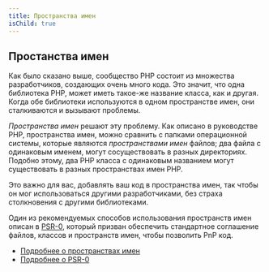 ```yaml
---
title: Пространства имен
isChild: true
---
```


## Простанства имен

Как было сказано выше, сообщество PHP состоит из множества разработчиков, создающих очень много кода. Это значит, что одна библиотека PHP, может иметь такое-же название класса, как и другая. Когда обе библиотеки используются в одном пространстве имен, они сталкиваются и вызывают проблемы.

_Пространства имен_ решают эту проблему. Как описано в руководстве PHP, пространства имен, можно сравнить с папками операционной системы, которые являются _пространствами имен_ файлов; два файла с одинаковым именем, могут сосуществовать в разных директориях. Подобно этому, два PHP класса с одинаковым названием могут существовать в разных пространствах имен PHP.

Это важно для вас, добавлять ваш код в пространства имен, так чтобы он мог использоваться другими разработчиками, без страха столкновения с другими библиотеками.

Один из рекомендуемых способов использования пространств имен описан в [PSR-0][psr0], который призван обеспечить стандартное соглашение файлов, классов и пространств имен, чтобы позволить PnP код.

* [Подробнее о пространствах имен][namespaces]
* [Подробнее о PSR-0][psr0]

[namespaces]: http://php.net/manual/ru/language.namespaces.php
[psr0]: https://github.com/getjump/fig-standards/blob/master/accepted/PSR-0.md
